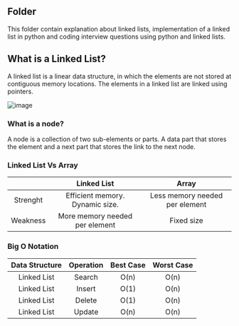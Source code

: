 
## Folder ##
This folder contain explanation about linked lists, implementation of a linked list in python and coding interview questions using python and linked lists.

## What is a Linked List? ##


A linked list is a linear data structure, in which the elements are not stored at contiguous memory locations. The elements in a linked list are linked using pointers.


![image](https://user-images.githubusercontent.com/75685022/160154611-b2bfa745-9612-4611-b639-7d5c8e8b033f.png)


### What is a node? #
A node is a collection of two sub-elements or parts. A data part that stores the element and a next part that stores the link to the next node.


### Linked List Vs Array #
|      | Linked List | Array |
| :---: | :---: | :---: |
| Strenght | Efficient memory. Dynamic size. | Less memory needed per element | 
| Weakness | More memory needed per element|Fixed size |  


### Big O Notation #
| Data Structure | Operation | Best Case | Worst Case|
| :---: | :---: | :---: | :---: |
| Linked List  | Search | O(n) | O(n) |
| Linked List  | Insert | O(1) | O(n) |
| Linked List  | Delete | O(1) | O(n) |
| Linked List  | Update | O(n) | O(n) |

